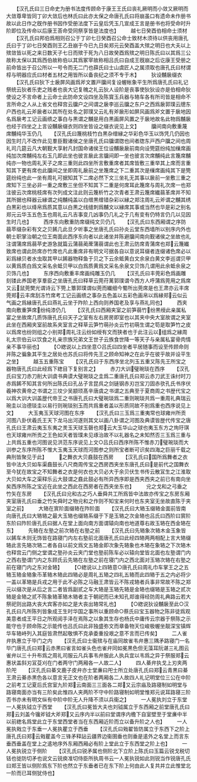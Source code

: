 <!-- { "loadSidebar": true } -->
　　【汉孔氏曰三日命史为册书法度传顾命于康王王氏曰丧礼厥明而小敛又厥明而大敛尊卑皆同丁卯大敛后也林氏曰此亦太保之命唐孔氏曰将崩虽口有遗命未作册书故以此日作之旣作册书因作受册法度下云皇后凭玉几宣成王言是册书也将受命时升阶即位及传命以后康王荅命受同祭享皆是法度也】
　　越七日癸酉伯相命士须材
　　【汉孔氏曰邦伯爲相则召公于丁卯七日癸酉召公命士致材木须待以供丧用唐孔氏曰于丁卯七日癸酉则王乙丑崩于今已九日矣郑元云癸酉盖大殡之明日也大夫以上殡敛皆以死之来日数天子七日而殡于死为八日故癸酉爲殡之明日陈氏曰以其爲三公故称太保以其爲西伯故称伯以其爲冢宰故称相吕氏曰自成王旣崩之后讫康王受册之前命皆出于召公所以一号令而无二门也薛氏曰士山虞匠人之属须取也唐孔氏曰材谓椁与明器应氏曰材者五材之用皆所以备丧纪之须不专于木】
　　狄设黼扆缀衣
　　【汉孔氏曰狄下士扆屏风画爲斧文置戸牖间复设幄帐象平生所爲唐孔氏曰礼记祭统云狄者乐吏之贱者也丧大记复魄之礼云狄人设阶是丧事使狄狄设亦是伯相命狄使设之不言命者上云命士此防命文设四坐及陈寳玉兵器与辂车各有所司皆是相命不言所命之人从上省文也释宫云牖户之间谓之扆李巡云牖之东户之西爲扆郭璞云牕东户西也礼云斧扆者以其所在处名之郭璞又云礼有斧扆形如屏风画爲斧文置于扆地因名爲扆考工记云画缋之事白与黒谓之黼是用白黒画屏风置之于扆地故名此物爲黼扆也经于四坐之上言设黼扆缀衣则四坐皆设之缀衣说见上文】
　　牖间南向敷重蔑席黼纯华玉仍几
　　【汉孔氏曰篾桃枝竹白黒杂缯縁之华彩色华玉以饰凭几仍因也因生时几不改作此见羣臣觐诸侯之坐唐孔氏曰牖谓牎也间者牎东戸西户牖之间也周礼司几筵云凡大朝觐大享射凡封国命诸侯王位设黼扆扆前南向设筦筵纷纯加缫席画纯加次席黼纯左右玉几即此坐也彼言扆此言牖间即一坐也彼言次席黼纯此言篾席黼纯亦一物也周礼天子之席三重则此四坐所言敷重席者其席皆敷三重举其上席而言重知其下更有席也此牖间之坐即周礼扆前之坐篾席之下二重其次是缫席画纯其下是筦筵纷纯也此一坐有周礼可据知其下二席必然下文三坐礼无其事以扆前一坐敷三重之席知下三坐必非一重之席敷三坐但不知其下二重是何席耳此篾席与周礼次席一也郑注彼云次席桃枝席有次列成文注此则云篾析竹之次青者王肃云篾席纎蒻革席并不知其所据也释器云縁谓之纯黼纯盖以白缯黒缯错杂彩以縁之郑注周礼云斧谓之黼其绣白黒彩也以绛帛爲质其意以白黒之线缝刺爲黼文以縁席其事或当然也华是彩之别名郑元云华玉五色玉也周礼云凡吉事变几凶事仍几礼之于几有变有仍特言仍几以见因生时几也】
　　西序东向敷重防席缀纯文贝仍几
　　【汉孔氏曰东西厢谓之序防蒻苹缀杂彩有文之贝餙几此旦夕听事之坐唐孔氏曰孙炎云堂东西墙所以别序内外也朝士职掌治朝之位王南面此西序东向者以此诸坐并陈避牖间南向觐诸侯之坐故也礼注谓蒲席爲蒻苹史游急就篇云蒲蒻蔺蓆蒲蒻谓此也王肃云防席青蒲席也郑云篾纎致席也谓此防席亦竹席也凡此重席非有明文可据各自以意说耳缀者连缀诸色席必以彩爲縁贝者水虫取其甲以餙器物释鱼于贝之下云余蚳黄白文余泉白黄文李巡谓贝甲以黄爲质白爲文采名余蚳贝甲以白爲质黄爲文采名余泉文贝饰几谓用此余蚳余泉之贝饰几也】
　　东序西向敷重丰席画纯雕玉仍几
　　【汉孔氏曰丰莞彩色爲画雕刻镂此养国老享羣臣之坐唐孔氏曰释草云莞苻蓠郭璞谓今西方人呼蒲爲莞用之爲席又云鼠莞樊光谓诗云下筦上簟郭璞谓似莞而纎细今蜀所出莞席是也王肃亦云丰席莞郑云丰席刮冻竹席考工记云画缋之事杂五色盖以五彩色画帛以爲縁郑云似云气画之爲縁唐孔氏曰燕礼云坐于阼阶上西向则养国老及享与燕礼同也】
　　西夹南向敷重笋席纷纯漆仍几
　　【汉孔氏曰西厢夹室之前笋蒻竹纷黒绶此亲属私宴之坐故席几质饰唐孔氏曰天子之室有左右房房即室也以其夹中央大室故谓之夹室此坐在西厢夹室前故系夹室言之释草云笋竹萌孙炎云竹初萌生谓之笱是取笋竹之皮以爲席也纷则组之小别郑周礼注云纷如绶有文而狭者也于此注云以组爲之縁周礼太宗伯云以饮食之礼亲宗族兄弟文王世子云族食世降一等天子与亲属私宴骨肉情亲不事华丽也】
　　【○緫说以上四坐意○吕氏曰四坐者平居随事而设至传顾命则并陈之徧象其平生之居处也苏氏曰将传先王之顾命知神之在此乎在彼乎故并设平生之坐】
　　越玉五重陈宝
　　【汉孔氏曰于东西序坐北列玉五重又陈先王所宝之器物唐孔氏曰此经爲下緫目下复别言之】
　　赤刀大训璧琬琰在西序
　　【汉孔氏曰宝刀赤刀削大训虞书典谟大璧琬琰之圭爲二重唐孔氏曰郑云赤刀武王诛纣时刀赤爲餙不知其言何所出陈氏曰孔丛子言昆呉之剑链钢赤刃岂宝刀固赤欤孔氏书序伏羲神农黄帝之书谓之三坟少吴颛顼髙辛唐虞之书谓之五典至于夏商周之书歴代宝之以爲大训大训盖歴代帝王之书唐孔氏曰大璧琬琰爲二重则琬琰共爲一重周礼典瑞云琬圭以治德琰圭以易行则琬琰别玉而共爲重者盖以形质同故不别爲重也西序说见上文】
　　大玉夷玉天球河图在东序
　　【汉孔氏曰三玉爲三重夷常也球雍州所贡河图八卦伏羲氏王天下龙马出河遂则其文以画八卦谓之河图及典谟皆歴代传宝之唐孔氏曰王肃云夷玉东夷之羙玉天球玉磬也郑云大玉华山之球也夷玉东方之珣玗琪也天球雍州所贡之王色如天者皆璞未见琢治故不以礼器名之未知然否三玉爲三重与上共爲五重也河图说见洪范东序说见上文○吕氏曰西序所陈不惟赤刀璧琬琰而大训参之东序所陈不惟大玉夷玉天球而河图参之则所宝者断可识矣四海之巨丽千载之典刑皆聚见于此】
　　之舞衣大贝鼖鼓在西房
　　【汉孔氏曰国所爲舞者之衣皆中法大贝如车渠鼖鼓长八尺商周传宝之西房西夹坐东唐孔氏曰是前代之国舞衣至今犹在故宝之不知舞者之衣是何衣也大贝必大于余贝伏生书传云散冝生之江淮取大贝如大车之渠释乐云大鼓谓之鼖此鼓必有所异西序即是西夹西夹之前已有南向坐矣西序所陈之宝近在此坐之西此在西房者在西夹坐东也】
　　兊之戈和之弓垂之竹矢在东房
　　【汉孔氏曰兊和古之巧人垂舜共工所爲皆中法故亦传宝之东房东厢夹室唐孔氏曰垂之竹矢舜时之物兊和之作则不知宝来何时也东夹室无坐故直陈于夹室之前】
　　大辂在賔阶面缀辂在阼阶面
　　【汉孔氏曰大辂玉缀辂金面前皆南向唐孔氏曰大辂辂之最大玉辂也缀辂系缀于下是玉辂之次金辂也吕氏曰西阶曰賔阶东阶曰阼阶唐孔氏曰据人在堂上面向南方面谓辕向南也地道尊右故玉辂在西金辂在东】
　　先辂在左塾之前次辂在右塾之前
　　【汉孔氏曰先辂象次辂木金玉象皆以餙车木则无饰皆在路寝门内左右塾前北面唐孔氏曰此经四辂两两相配上言大辂缀辂此言先辂次辂二者各自以前文爲文五辂金即次象先辂象也木辂在象辂之下次辂木也释宫云门侧之堂谓之塾孙炎云夹门堂也塾前陈车必以辕向堂皆北面也左塾谓门内之西右塾谓门内之东顾氏云先辂在左塾之前在寝门内之西北面对玉辂次辂在右塾之前在寝门内之东对金辂】
　　【○緫说以上四辂意○唐孔氏曰周礼巾车掌王之之五辂玉辂金辂象币革辂木辂此四辂必是周礼五辂之四礼五辂而此四辂于五之内必将少一盖以革辂是兵戎之用于此不必陈之马融王肃皆云不陈戎辂者兵事非常故不陈之郑元以缀次是从后之言二者皆爲副贰之车大辂是玉辂先辂是金辂也缀辂是玉辂之贰次辂是金辂之贰不陈象辂革辂木辂者主于朝祀而已未知孔郑谁得经防周礼典路云若大祭祀则出路大丧大宾客亦如之是大丧出辂常礼也】
　　【○緫说狄设黼扆至此○汉孔氏曰凡所陈列皆象成王生时华国之事所以重顾命○蔡氏曰宝玉器物之陈非徒爲观美意者成王平日之所观阅手泽在焉陈之以象其生存也杨氏中庸传云宗器于祭陈之示能守也于顾命陈之示能传也吕氏曰此非独盛弥文而章备物天位峻极幄坐靓深宝镇辉华车辂峙列入其庭皆肃然起敬惧不克承委重投艰之意不言而已传矣】
　　二人雀弁执惠立于毕门之内
　　【汉孔氏曰士衞殡与在庙同故雀韦弁惠三隅矛路寝门一名毕门唐孔氏曰郑云赤黒曰雀言如雀头色也雀弁同如冕黒色但无藻耳阮谌三礼图云雀弁以三十升布爲之周礼司服云凡兵事韦弁服此人执兵宜以韦爲之异于祭服郑云惠状盖斜刃冝芟刈在门者两守门两厢各一人故二人】
　　四人綦弁执戈上刃夹两阶戺
　　【汉孔氏曰綦文鹿子皮弁亦士堂亷曰戺士所立处唐孔氏曰郑云青黒曰綦王肃云綦赤黒色各以意言无正文也在阶者两厢各二人故四人礼记明堂位三公在中阶之前考工记夏后氏宫室九阶郑云南面三三面各二郑又云宗庙及路寝制如明堂与路寝南面亦当有三阶矣此惟四人夹两阶不守中阶路寝制如明堂惟郑元说耳路寝三阶否书亦未有明文纵有中阶中阶无人升降不须以兵衞之】
　　一人冕执刘立于东堂一人冕执钺立于西堂
　　【汉孔氏曰冕皆大夫也刘钺属立于东西厢之前堂唐孔氏曰郑云刘盖今镵斧钺大斧郑又云序内半以前曰堂谓序内檐下自室壁至于堂亷中半以前緫名爲堂此立于东堂西堂者当在东西厢近阶而立以备升阶之人也】
　　一人冕执戣立于东垂一人冕执瞿立于西垂
　　【汉孔氏曰戣翟皆防属立于东西下之阶上唐孔氏曰郑云戣瞿盖今三锋矛释詀云疆界边衞圉垂也则垂是逺外之名堂上而言东垂西垂盖在堂上之逺地序外东厢西厢必有阶上堂此立于东西堂之阶上也】
　　一人冕执锐立于侧阶
　　【汉孔氏曰锐矛属也侧阶北下立阶上陈氏曰玉篇云锐戈税切铦也徙防切矛也说文云锐庾准切侍臣所执周书云一人冕执锐如此则锐当作锐唐孔氏曰郑王皆以侧阶爲东下阶也然立于东垂者已在东下阶上何由此人复共并立此惟堂北一阶而已耳侧犹侍也】

